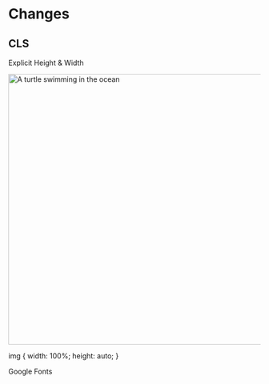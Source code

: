 # Changes

## CLS

Explicit Height & Width

<img
  src="ocean-turtle-03.jpg"
  class="img-fluid"
  alt="A turtle swimming in the ocean"
  height="540"
  width="720"
/>

img {
  width: 100%;
  height: auto;
}

Google Fonts

<link rel="preconnect" href="https://fonts.googleapis.com">
<link rel="preconnect" href="https://fonts.gstatic.com" crossorigin>
<link href="https://fonts.googleapis.com/css2?family=Lato:ital,wght@0,400;0,700;1,400&family=Montserrat:ital,wght@0,400;0,700;1,400&display=swap" rel="stylesheet"> 
